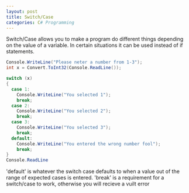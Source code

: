```yaml
---
layout: post
title: Switch/Case
categories: C# Programming
---
```

Switch/Case allows you to make a program do different things depending on the value of a variable. 
In certain situations it can be used instead of if statements.

```csharp
Console.WriteLine("Please neter a number from 1-3");
int x = Convert.ToInt32(Console.ReadLine());

switch (x)
{
  case 1:
    Console.WriteLine("You selected 1");
    break;
  case 2:
    Console.WriteLine("You selected 2");
    break;
  case 3:
    Console.WriteLine("You selected 3");
    break;
  default:
    Console.WriteLine("You entered the wrong number fool");
    break;
}
Console.ReadLine
```
'default' is whatever the switch case defaults to when a value out of the range of expected cases is entered.
'break' is a requirement for a switch/case to work, otherwise you will recieve a vuilt error 
